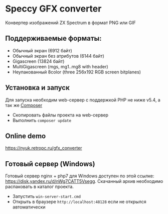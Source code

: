 ﻿# Speccy GFX converter

Конвертер изображений ZX Spectrum в формат PNG или GIF

## Поддерживаемые форматы:
* Обычный экран (6912 байт)
* Обычный экран без атрибутов (6144 байт)
* Gigascreen (13824 байт)
* MultiGigascreen (mgs, mg1..mg8 with header)
* Неупакованный 8color (three 256x192 RGB screen bitplanes)


## Установка и запуск 

Для запуска необходим web-сервер с поддержкой PHP не ниже v5.4, а так же [Composer](https://getcomposer.org/)

* Скопировать файлы проекта на web-сервер
* Выполнить `composer update`


## Online demo

https://nyuk.retropc.ru/gfx_converter


## Готовый сервер (Windows)

Готовый сервер nginx + php7 для Windows доступен по этой ссылке: https://disk.yandex.ru/d/nWg7CATT5Vsegg. Скачанный архив необходимо распаковать в каталог проекта.

* Запустить `win-server-start.cmd`
* Открыть в браузере `http://localhost:48128` если не открылся автоматически
